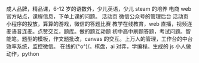 成人品牌，精品课，6-12 岁的语数外，少儿英语，少儿 steam 的培养
电商 web 官方站点，课程信息，下单上课的问题。
活动页
微信公众号的管理后台
活动页
小程序的投放，算算的游戏，微信的答题比赛
教学在线教育，web 直播，视频连麦语音连麦。点赞交互，题库。做的题互动题
初中高中刷题答题，考试问题。智能笔。题型的模板，作文题批改，canvas 的交互。上万人的管理，工作台的中台效率系统，监控微信。
在线的\(^o^)/。棋盘，ai 对弈，学编程。生成的 js 小人做动作，python
